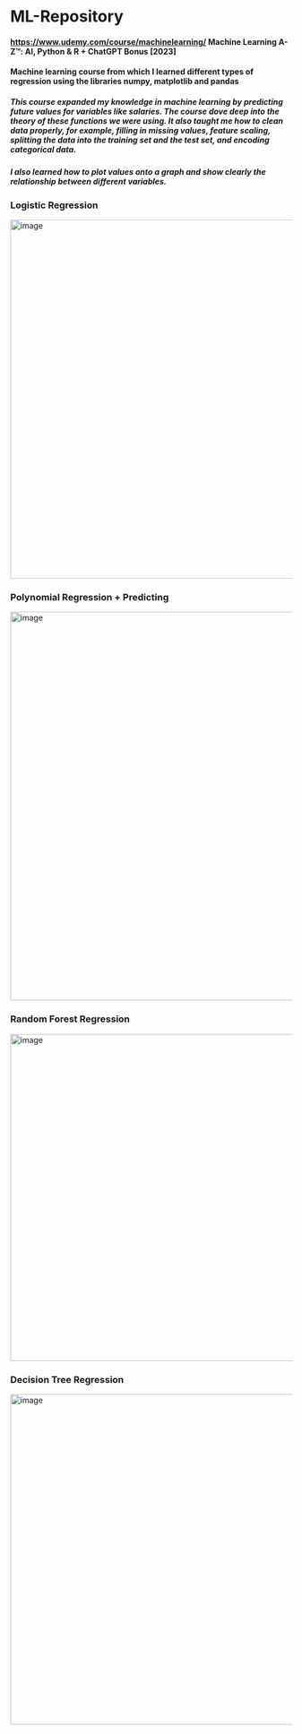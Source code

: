 # ML-Repository
#### https://www.udemy.com/course/machinelearning/ Machine Learning A-Z™: AI, Python & R + ChatGPT Bonus [2023]
#### Machine learning course from which I learned different types of regression using the libraries numpy, matplotlib and pandas
##### This course expanded my knowledge in machine learning by predicting future values for variables like salaries. The course dove deep into the theory of these functions we were using. It also taught me how to clean data properly, for example, filling in missing values, feature scaling, splitting the data into the training set and the test set, and encoding categorical data.
##### I also learned how to plot values onto a graph and show clearly the relationship between different variables.

### Logistic Regression
<img width="641" alt="image" src="https://github.com/nabilkhan31/ML-Repository/assets/130944074/d2beaa7d-14e0-40a2-a79f-4e6a9f60f1cb">

### Polynomial Regression + Predicting
<img width="694" alt="image" src="https://github.com/nabilkhan31/ML-Repository/assets/130944074/518ec1c3-950c-40c9-a1b3-90fd01998c2b">

### Random Forest Regression
<img width="584" alt="image" src="https://github.com/nabilkhan31/ML-Repository/assets/130944074/56a613e5-6357-4f69-af55-47bbda8e370e">

### Decision Tree Regression
<img width="590" alt="image" src="https://github.com/nabilkhan31/ML-Repository/assets/130944074/6a05d39a-0b50-48ea-80c7-339bd37b0f50">



